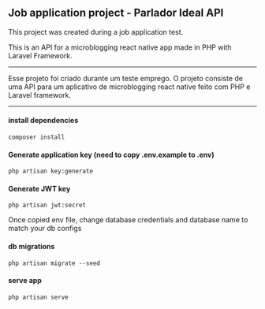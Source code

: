 ## Job application project - Parlador Ideal API

This project was created during a job application test. 

This is an API for a microblogging react native app made in PHP with Laravel Framework. 

------------------------------

Esse projeto foi criado durante um teste emprego. 
O projeto consiste de uma API para um aplicativo de microblogging react native feito com PHP e Laravel framework.

------------------------------

#### install dependencies
```
composer install
```

#### Generate application key (need to copy .env.example to .env)
```
php artisan key:generate
```

#### Generate JWT key
```
php artisan jwt:secret
```

Once copied env file, change database credentials and database name to match your db configs

#### db migrations
```
php artisan migrate --seed
```

#### serve app
```
php artisan serve
```